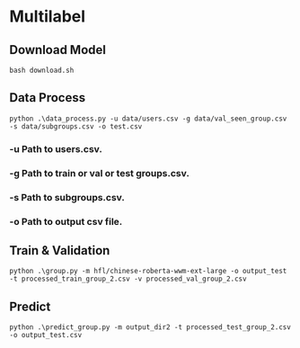 # Multilabel
## Download Model
```
bash download.sh

```
## Data Process
```
python .\data_process.py -u data/users.csv -g data/val_seen_group.csv -s data/subgroups.csv -o test.csv
```
### -u Path to users.csv.
### -g Path to train or val or test groups.csv.
### -s Path to subgroups.csv.
### -o Path to output csv file.
## Train & Validation
```
python .\group.py -m hfl/chinese-roberta-wwm-ext-large -o output_test -t processed_train_group_2.csv -v processed_val_group_2.csv

```
## Predict
```
python .\predict_group.py -m output_dir2 -t processed_test_group_2.csv -o output_test.csv

```

